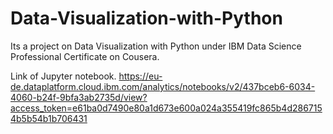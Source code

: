 # Data-Visualization-with-Python
Its a project on  Data Visualization with Python under  IBM Data Science Professional Certificate on Cousera.

Link of Jupyter notebook.  https://eu-de.dataplatform.cloud.ibm.com/analytics/notebooks/v2/437bceb6-6034-4060-b24f-9bfa3ab2735d/view?access_token=e61ba0d7490e80a1d673e600a024a355419fc865b4d2867154b5b54b1b706431
